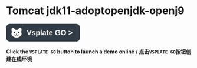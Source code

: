 # Tomcat jdk11-adoptopenjdk-openj9

<a href="https://www.vsplate.com/?docker-compose=https://github.com/vsplate/dcenvs/tomcat/jdk11-adoptopenjdk-openj9"><img alt="VSPLATE GO" src="https://raw.githubusercontent.com/vsplate/images/master/vsgo_btn.png" width="200px"></a>

**Click the `VSPLATE GO` button to launch a demo online / 点击`VSPLATE GO`按钮创建在线环境**